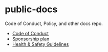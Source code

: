 # public-docs
Code of Conduct, Policy, and other docs repo.

- [Code of Conduct](./CODE_OF_CONDUCT.md)
- [Sponsorship plan](./sponsorship.md)
- [Health & Safety Guidelines](./health-safety-guidelines.md)
